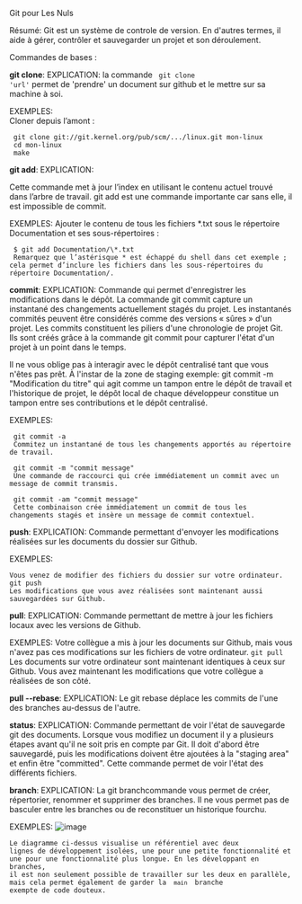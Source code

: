 Git pour Les Nuls

Résumé: Git est un système de controle de version. En d'autres termes, il aide à gérer, contrôler et sauvegarder un projet et son déroulement.

Commandes de bases :

**git clone**:
EXPLICATION:
la commande <code> git clone 'url'</code> permet de 'prendre' un document sur github et le mettre sur sa machine à soi.

EXEMPLES:  
Cloner depuis l’amont :

     git clone git://git.kernel.org/pub/scm/.../linux.git mon-linux
     cd mon-linux
     make
     
**git add**:
EXPLICATION:

Cette commande met à jour l’index en utilisant le contenu actuel trouvé dans l’arbre de travail.
git add est une commande importante car sans elle, il est impossible de commit.

EXEMPLES:
     Ajouter le contenu de tous les fichiers *.txt sous le répertoire Documentation et ses sous-répertoires :

     $ git add Documentation/\*.txt
     Remarquez que l’astérisque * est échappé du shell dans cet exemple ; cela permet d’inclure les fichiers dans les sous-répertoires du répertoire Documentation/.

**commit**:
EXPLICATION:
Commande qui permet d'enregistrer les modifications dans le dépôt.
La commande git commit capture un instantané des changements actuellement stagés du projet. Les instantanés commités peuvent être considérés comme des versions « sûres » d'un projet.
Les commits constituent les piliers d'une chronologie de projet Git. Ils sont créés grâce à la commande git commit pour capturer l'état d'un projet à un point dans le temps.

Il ne vous oblige pas à interagir avec le dépôt centralisé tant que vous n'êtes pas prêt. À l'instar de la zone de staging exemple: git commit -m
"Modification du titre"
qui agit comme un tampon entre le dépôt de travail et l'historique de projet, le dépôt local de chaque développeur constitue un tampon entre ses contributions et le dépôt centralisé.

EXEMPLES:

     git commit -a
     Commitez un instantané de tous les changements apportés au répertoire de travail.

     git commit -m "commit message"
     Une commande de raccourci qui crée immédiatement un commit avec un message de commit transmis.

     git commit -am "commit message"
     Cette combinaison crée immédiatement un commit de tous les changements stagés et insère un message de commit contextuel.

**push**:
EXPLICATION:
Commande permettant d'envoyer les modifications réalisées sur les documents du dossier sur Github.

EXEMPLES:

    Vous venez de modifier des fichiers du dossier sur votre ordinateur.
    git push
    Les modifications que vous avez réalisées sont maintenant aussi sauvegardées sur Github.

**pull**:
EXPLICATION:
Commande permettant de mettre à jour les fichiers locaux avec les versions de Github.

EXEMPLES:
Votre collègue a mis à jour les documents sur Github, mais vous n'avez pas ces modifications sur les fichiers de votre ordinateur.
<code>git pull</code>
Les documents sur votre ordinateur sont maintenant identiques à ceux sur Github. Vous avez maintenant les modifications que votre collègue a réalisées de son côté.

**pull --rebase**:
EXPLICATION:
Le git rebase déplace les commits de l'une des branches au-dessus de l'autre.

**status**:
EXPLICATION:
Commande permettant de voir l'état de sauvegarde git des documents. Lorsque vous modifiez un document il y a plusieurs étapes avant qu'il ne soit pris en compte par Git.
Il doit d'abord être sauvegardé, puis les modifications doivent être ajoutées à la "staging area" et enfin être "committed". Cette commande permet de voir l'état des différents fichiers.


**branch**:
EXPLICATION:
La git branchcommande vous permet de créer, répertorier, renommer et supprimer des branches. Il ne vous permet pas de basculer entre les branches ou de reconstituer un historique fourchu.


EXEMPLES:
![image](https://user-images.githubusercontent.com/114221175/195804906-77cca2b2-f907-4a1a-b133-8d6abb8983c4.png)  

<code>Le diagramme ci-dessus visualise un référentiel avec deux lignes de développement isolées, une pour une petite fonctionnalité et une pour une fonctionnalité plus longue. En les développant en branches, il est non seulement possible de travailler sur les deux en parallèle, mais cela permet également de garder la <code> main </code> branche exempte de code douteux.</code>

